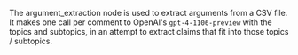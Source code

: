 The argument_extraction node is used to extract arguments from a CSV file. It makes one call per comment to OpenAI's `gpt-4-1106-preview` with the topics and subtopics, in an attempt to extract claims that fit into those topics / subtopics.
